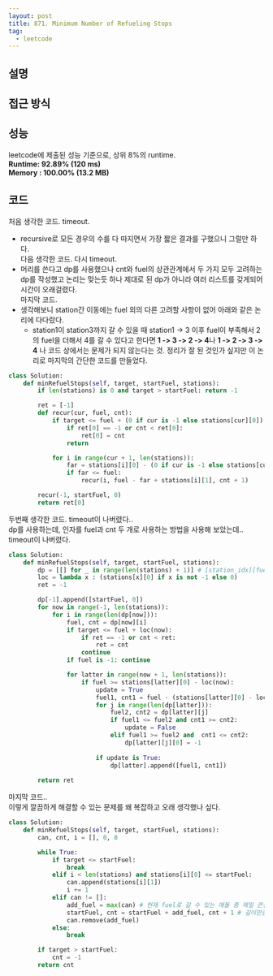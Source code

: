 ```yaml
---
layout: post
title: 871. Minimum Number of Refueling Stops
tag:
  - leetcode
---
```


## 설명


## 접근 방식


## 성능
leetcode에 제출된 성능 기준으로, 상위 8%의 runtime.  
**Runtime: 92.89% (120 ms)**  
**Memory : 100.00% (13.2 MB)**

## 코드
처음 생각한 코드. timeout.  
- recursive로 모든 경우의 수를 다 따지면서 가장 짧은 결과를 구했으니 그럴만 하다.  
다음 생각한 코드. 다시 timeout.
- 머리를 쓴다고 dp를 사용했으나 cnt와 fuel의 상관관계에서 두 가지 모두 고려하는 dp를 작성했고 논리는 맞는듯 하나 제대로 된 dp가 아니라 여러 리스트를 갖게되어 시간이 오래걸렸다.  
마지막 코드.
- 생각해보니 station간 이동에는 fuel 외의 다른 고려할 사항이 없어 아래와 같은 논리에 다다랐다.  
  -  station1이 station3까지 갈 수 있을 때 station1 -> 3 이후 fuel이 부족해서 2의 fuel을 더해서 4를 갈 수 있다고 한다면 **1 -> 3 -> 2 -> 4**나 **1 -> 2 -> 3 -> 4** 나 코드 상에서는 문제가 되지 않는다는 것. 정리가 잘 된 것인가 싶지만 이 논리로 마지막의 간단한 코드를 만들었다.

```python
class Solution:
    def minRefuelStops(self, target, startFuel, stations):
        if len(stations) is 0 and target > startFuel: return -1

        ret = [-1]
        def recur(cur, fuel, cnt):
            if target <= fuel + (0 if cur is -1 else stations[cur][0]):
                if ret[0] == -1 or cnt < ret[0]:
                    ret[0] = cnt
                return 

            for i in range(cur + 1, len(stations)):
                far = stations[i][0] - (0 if cur is -1 else stations[cur][0])
                if far <= fuel:
                    recur(i, fuel - far + stations[i][1], cnt + 1)

        recur(-1, startFuel, 0)
        return ret[0]
```

두번째 생각한 코드. timeout이 나버렸다..  
dp를 사용하는데, 인자를 fuel과 cnt 두 개로 사용하는 방법을 사용해 보았는데.. timeout이 나버렸다.  
```python
class Solution:
    def minRefuelStops(self, target, startFuel, stations):
        dp = [[] for _ in range(len(stations) + 1)] # [station_idx][fuel&cnt_list_idx][fuel&cnt]
        loc = lambda x : (stations[x][0] if x is not -1 else 0)
        ret = -1

        dp[-1].append([startFuel, 0])
        for now in range(-1, len(stations)):
            for i in range(len(dp[now])):
                fuel, cnt = dp[now][i]
                if target <= fuel + loc(now):
                    if ret == -1 or cnt < ret:
                        ret = cnt
                    continue
                if fuel is -1: continue

                for latter in range(now + 1, len(stations)):
                    if fuel >= stations[latter][0] - loc(now):
                        update = True
                        fuel1, cnt1 = fuel - (stations[latter][0] - loc(now)) + stations[latter][1], cnt + 1
                        for j in range(len(dp[latter])):
                            fuel2, cnt2 = dp[latter][j]
                            if fuel1 <= fuel2 and cnt1 >= cnt2:
                                update = False
                            elif fuel1 >= fuel2 and  cnt1 <= cnt2:
                                dp[latter][j][0] = -1
                        
                        if update is True:
                            dp[latter].append([fuel1, cnt1])
        
        return ret
```

마지막 코드..  
이렇게 깔끔하게 해결할 수 있는 문제를 왜 복잡하고 오래 생각했나 싶다.  
```python
class Solution:
    def minRefuelStops(self, target, startFuel, stations):
        can, cnt, i = [], 0, 0

        while True:
            if target <= startFuel:
                break
            elif i < len(stations) and stations[i][0] <= startFuel:
                can.append(stations[i][1])
                i += 1
            elif can != []:
                add_fuel = max(can) # 현재 fuel로 갈 수 있는 애들 중 제일 큰걸 골라서 가도록.
                startFuel, cnt = startFuel + add_fuel, cnt + 1 # 길이만큼 fuel을 쓰는게 아니라, 누적 fuel로 계산.
                can.remove(add_fuel)
            else:
                break

        if target > startFuel:
            cnt = -1
        return cnt
```